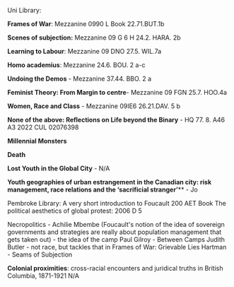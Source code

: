 Uni Library:

**Frames of War**: Mezzanine 0990 L Book 22.71.BUT.1b

**Scenes of subjection:** Mezzanine 09 G 6 H 24.2. HARA. 2b

**Learning to Labour**: Mezzanine 09 DNO 27.5. WIL.7a

**Homo academius**: Mezzanine 24.6. BOU. 2 a-c

**Undoing the Demos** - Mezzanine 37.44. BBO. 2 a 

**Feminist Theory: From Margin to centre**- Mezzanine 09 FGN 25.7. HOO.4a

**Women, Race and Class** - Mezzanine 09IE6 26.21.DAV. 5 b

**None of the above: Reflections on Life beyond the Binary** - HQ 77. 8. A46 A3 2022 CUL 02076398 

**Millennial Monsters**

**Death**

**Lost Youth in the Global City** - N/A

**Youth geographies of urban estrangement in the Canadian city: risk management, race relations and the ‘sacrificial stranger’**** - Jo


Pembroke Library:
A very short introduction to Foucault 200 AET Book
The political aesthetics of global protest: 2006 D 5


















Necropolitics - Achilie Mbembe (Foucault's notion of the idea of sovereign governments and strategies are really about population management that gets taken out) - the idea of the camp
Paul Gilroy - Between Camps
Judith Butler - not race, but tackles that in Frames of War: Grievable Lies
Hartman - Seams of Subjection

**Colonial proximities**: cross-racial encounters and juridical truths in British Columbia, 1871-1921 N/A